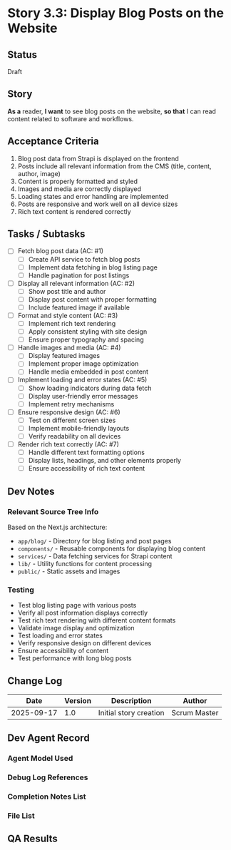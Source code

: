 # Story 3.3: Display Blog Posts on the Website

## Status

Draft

## Story

**As a** reader,
**I want** to see blog posts on the website,
**so that** I can read content related to software and workflows.

## Acceptance Criteria

1. Blog post data from Strapi is displayed on the frontend
2. Posts include all relevant information from the CMS (title, content, author, image)
3. Content is properly formatted and styled
4. Images and media are correctly displayed
5. Loading states and error handling are implemented
6. Posts are responsive and work well on all device sizes
7. Rich text content is rendered correctly

## Tasks / Subtasks

- [ ] Fetch blog post data (AC: #1)
  - [ ] Create API service to fetch blog posts
  - [ ] Implement data fetching in blog listing page
  - [ ] Handle pagination for post listings
- [ ] Display all relevant information (AC: #2)
  - [ ] Show post title and author
  - [ ] Display post content with proper formatting
  - [ ] Include featured image if available
- [ ] Format and style content (AC: #3)
  - [ ] Implement rich text rendering
  - [ ] Apply consistent styling with site design
  - [ ] Ensure proper typography and spacing
- [ ] Handle images and media (AC: #4)
  - [ ] Display featured images
  - [ ] Implement proper image optimization
  - [ ] Handle media embedded in post content
- [ ] Implement loading and error states (AC: #5)
  - [ ] Show loading indicators during data fetch
  - [ ] Display user-friendly error messages
  - [ ] Implement retry mechanisms
- [ ] Ensure responsive design (AC: #6)
  - [ ] Test on different screen sizes
  - [ ] Implement mobile-friendly layouts
  - [ ] Verify readability on all devices
- [ ] Render rich text correctly (AC: #7)
  - [ ] Handle different text formatting options
  - [ ] Display lists, headings, and other elements properly
  - [ ] Ensure accessibility of rich text content

## Dev Notes

### Relevant Source Tree Info
Based on the Next.js architecture:
- `app/blog/` - Directory for blog listing and post pages
- `components/` - Reusable components for displaying blog content
- `services/` - Data fetching services for Strapi content
- `lib/` - Utility functions for content processing
- `public/` - Static assets and images

### Testing
- Test blog listing page with various posts
- Verify all post information displays correctly
- Test rich text rendering with different content formats
- Validate image display and optimization
- Test loading and error states
- Verify responsive design on different devices
- Ensure accessibility of content
- Test performance with long blog posts

## Change Log

| Date | Version | Description | Author |
| ---- | ------- | ----------- | ------ |
| 2025-09-17 | 1.0 | Initial story creation | Scrum Master |

## Dev Agent Record

### Agent Model Used

### Debug Log References

### Completion Notes List

### File List

## QA Results